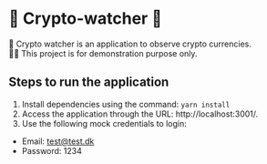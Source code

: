 # :rocket: Crypto-watcher :rocket:

👀 Crypto watcher is an application to observe crypto currencies. <br>
🧑‍💻 This project is for demonstration purpose only.
  
## Steps to run the application

1. Install dependencies using the command: `yarn install`
2. Access the application through the URL: http://localhost:3001/.
3. Use the following mock credentials to login:
  - Email: test@test.dk
  - Password: 1234
